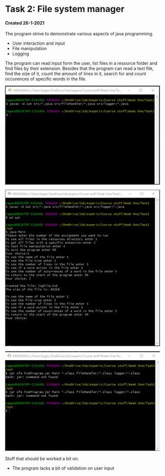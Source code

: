 # Task 2: File system manager 
#### Created 26-1-2021


The program strive to demonstrate various aspects of java programming.

* User interaction and input
* File manipulation
* Logging

The program can read input form the user, list files in a resource folder and find files by their extension.
Besides that the program can read a text file, find the size of it, count the amount of lines in it, search for and count occurences of specific words in the file.

![Running javac](/images/javac.png)


![Running the class files in out](/images/runJava.png)

![Having problems making a jar file](/images/jarNotWorking.png)


Stuff that should be worked a bit on:
* The program lacks a bit of validation on user input